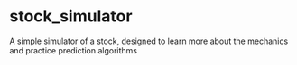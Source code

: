 # stock_simulator
A simple simulator of a stock, designed to learn more about the mechanics and practice prediction algorithms
